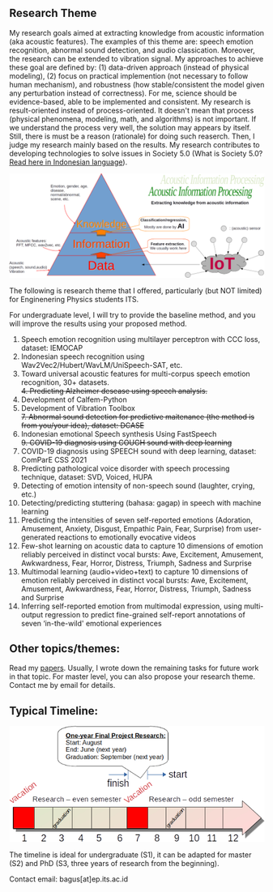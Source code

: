 ## Research Theme

My research goals aimed at extracting knowledge from acoustic information (aka acoustic features). The examples of this theme are: speech emotion recognition, abnormal sound detection, and audio classication. Moreover, the research can be extended to vibration signal. My approaches to achieve these goal are defined by: (1) data-driven approach (instead of physical modeling), (2) focus on practical implemention (not necessary to follow human  mechanism), and robustness (how stable/consistent the model given any perturbation instead of correctness). For me, science should be evidence-based, able to be implemented and consistent. My research is result-oriented instead of process-oriented. It doesn't mean that process (physical phenomena, modeling, math, and algorithms) is not important. If we understand the process very well, the solution may appears by itself. Still, there is must be a reason (rationale) for doing such reaserch. Then, I judge my research mainly based on the results. My research contributes to developing technologies to solve issues in Society 5.0 (What is Society 5.0? [Read here in Indonesian language](http://bagustris.blogspot.com/2022/04/menuju-masyarakat-50-melalui-riset-dan.html)).

<!---![research_concept](images/research_concept.png) --->
![research_concept_iot](images/research_concept_iot.png)


The following is research theme that I offered, particularly (but NOT limited) for Enginenering Physics students ITS.  
<!--- *Berikut ini adalah tema riset, khususnya judul-judul TA yang saya tawarkan kepada mahasiswa Departemen Teknik Fisika ITS.*    --->

For undergraduate level, I will try to provide the baseline method, and you will improve the results using your proposed method.
 
1. Speech emotion recognition using multilayer perceptron with CCC loss, dataset: IEMOCAP
2. Indonesian speech recognition using Wav2Vec2/Hubert/WavLM/UniSpeech-SAT, etc.
3. Toward universal acoustic features for multi-corpus speech emotion recognition, 30+ datasets.  
~~4. Predicting Alzheimer desease using speech analysis.~~
5. Development of Calfem-Python
6. Development of Vibration Toolbox  
~~7. Abnormal sound detection for predictive maitenance (the method is from you/your idea), dataset: DCASE~~
8. Indonesian emotional Speech synthesis Using FastSpeech  
~~9. COVID-19 diagnosis using COUGH sound with deep learning~~
10. COVID-19 diagnosis using SPEECH sound with deep learning, dataset: ComParE CSS 2021
11. Predicting pathological voice disorder with speech processing technique, dataset: SVD, Voiced, HUPA
12. Detecting of emotion intensity of non-speech sound (laughter, crying, etc.)
13. Detecting/predicting stuttering (bahasa: gagap) in speech with machine learning
14. Predicting the intensities of seven self-reported emotions (Adoration, Amusement, Anxiety, Disgust, Empathic Pain, Fear, Surprise) from user-generated reactions to emotionally evocative videos
15. Few-shot learning on acoustic data to capture 10 dimensions of emotion reliably perceived in distinct vocal bursts: Awe, Excitement, Amusement, Awkwardness, Fear, Horror, Distress, Triumph, Sadness and Surprise 
16. Multimodal learning (audio+video+text) to capture 10 dimensions of emotion reliably perceived in distinct vocal bursts: Awe, Excitement, Amusement, Awkwardness, Fear, Horror, Distress, Triumph, Sadness and Surprise
17. Inferring self-reported emotion from multimodal expression, using multi-output regression to predict fine-grained self-report annotations of seven ‘in-the-wild' emotional experiences



## Other topics/themes:  
Read my [papers](https://scholar.google.co.jp/citations?user=xuiLAewAAAAJ&hl=en). Usually, I wrote down the remaining tasks for future work in that topic. 
For master level, you can also propose your research theme. Contact me by email for details.

## Typical Timeline:  
![Timeline for undergraduate](images/pengerjaan-ta.png)

The timeline is ideal for undergraduate (S1), it can be adapted for master (S2) and PhD (S3, three years of research from the beginning).

Contact email: bagus[at]ep.its.ac.id
